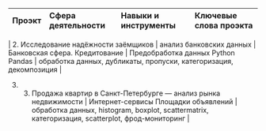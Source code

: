 
| Проэкт | Сфера деятельности | Навыки и инструменты | Ключевые слова проэкта |
| :------| :----------------- | :------------------- | :--------------------- |

| 2. Исследование надёжности заёмщиков | анализ банковских данных | Банковская сфера. Кредитование | Предобработка данных Python Pandas | 
обработка данных, дубликаты, пропуски, категоризация, декомпозиция |

3. 3. Продажа квартир в Санкт-Петербурге — анализ рынка недвижимости | Интернет-сервисы Площадки объявлений | 
обработка данных, histogram, boxplot, scattermatrix,
категоризация, scatterplot,  фрод-мониторинг |
